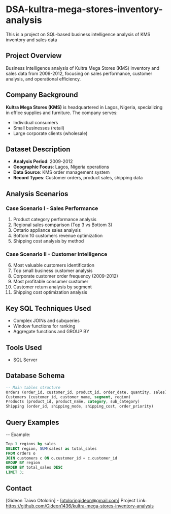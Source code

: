 # DSA-kultra-mega-stores-inventory-analysis
This is a project on SQL-based business intelligence analysis of KMS inventory and sales data

## Project Overview
Business Intelligence analysis of Kultra Mega Stores (KMS) inventory and sales data from 2009-2012, focusing on sales performance, customer analysis, and operational efficiency.

## Company Background
**Kultra Mega Stores (KMS)** is headquartered in Lagos, Nigeria, specializing in office supplies and furniture. The company serves:
- Individual consumers
- Small businesses (retail)
- Large corporate clients (wholesale)

## Dataset Description
- **Analysis Period**: 2009-2012
- **Geographic Focus**: Lagos, Nigeria operations
- **Data Source**: KMS order management system
- **Record Types**: Customer orders, product sales, shipping data

## Analysis Scenarios

### Case Scenario I - Sales Performance
1. Product category performance analysis
2. Regional sales comparison (Top 3 vs Bottom 3)
3. Ontario appliance sales analysis
4. Bottom 10 customers revenue optimization
5. Shipping cost analysis by method

### Case Scenario II - Customer Intelligence
6. Most valuable customers identification
7. Top small business customer analysis
8. Corporate customer order frequency (2009-2012)
9. Most profitable consumer customer
10. Customer return analysis by segment
11. Shipping cost optimization analysis

## Key SQL Techniques Used
- Complex JOINs and subqueries
- Window functions for ranking
- Aggregate functions and GROUP BY

## Tools Used
- SQL Server

## Database Schema
```sql
-- Main tables structure
Orders (order_id, customer_id, product_id, order_date, quantity, sales)
Customers (customer_id, customer_name, segment, region)
Products (product_id, product_name, category, sub_category)
Shipping (order_id, shipping_mode, shipping_cost, order_priority)
```
## Query Examples
-- Example: 
```sql
Top 3 regions by sales
SELECT region, SUM(sales) as total_sales
FROM orders o
JOIN customers c ON o.customer_id = c.customer_id
GROUP BY region
ORDER BY total_sales DESC
LIMIT 3;
```
## Contact
[Gideon Taiwo Otolorin] - [otoloringideon@gmail.com]
Project Link: https://github.com/Gideon1436/kultra-mega-stores-inventory-analysis


